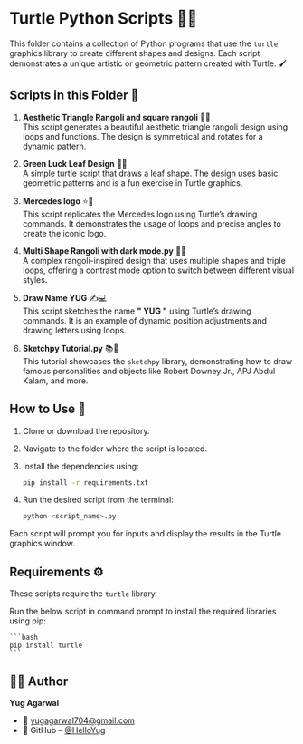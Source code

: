 # Turtle Python Scripts 🐢🎨

This folder contains a collection of Python programs that use the `turtle` graphics library to create different shapes and designs. Each script demonstrates a unique artistic or geometric pattern created with Turtle. 🖌️

## Scripts in this Folder 📂

1. **Aesthetic Triangle Rangoli and square rangoli** 🎨🔺  
   This script generates a beautiful aesthetic triangle rangoli design using loops and functions. The design is symmetrical and rotates for a dynamic pattern.

2. **Green Luck Leaf Design** 🍃🍀  
   A simple turtle script that draws a leaf shape. The design uses basic geometric patterns and is a fun exercise in Turtle graphics.

3. **Mercedes logo** ⭐🚗  
   This script replicates the Mercedes logo using Turtle’s drawing commands. It demonstrates the usage of loops and precise angles to create the iconic logo.

4. **Multi Shape Rangoli with dark mode.py** 🎡💫  
   A complex rangoli-inspired design that uses multiple shapes and triple loops, offering a contrast mode option to switch between different visual styles.

5. **Draw Name YUG** ✍️💻  
   This script sketches the name **" YUG "** using Turtle’s drawing commands. It is an example of dynamic position adjustments and drawing letters using loops.

6. **Sketchpy Tutorial.py** 📚🎨  
   This tutorial showcases the `sketchpy` library, demonstrating how to draw famous personalities and objects like Robert Downey Jr., APJ Abdul Kalam, and more.


## How to Use 🚀

1. Clone or download the repository.
2. Navigate to the folder where the script is located.
3. Install the dependencies using:

    ```bash
    pip install -r requirements.txt
    ```

4. Run the desired script from the terminal:

    ```bash
    python <script_name>.py
    ```

Each script will prompt you for inputs and display the results in the Turtle graphics window.

## Requirements ⚙️

These scripts require the `turtle` library.

Run the below script in command prompt to install the required libraries using pip:

    ```bash
    pip install turtle
    ```

## 👨‍💻 Author

**Yug Agarwal**
- 📧 [yugagarwal704@gmail.com](mailto:yugagarwal704@gmail.com)
- 🔗 GitHub – [@HelloYug](https://github.com/HelloYug)
